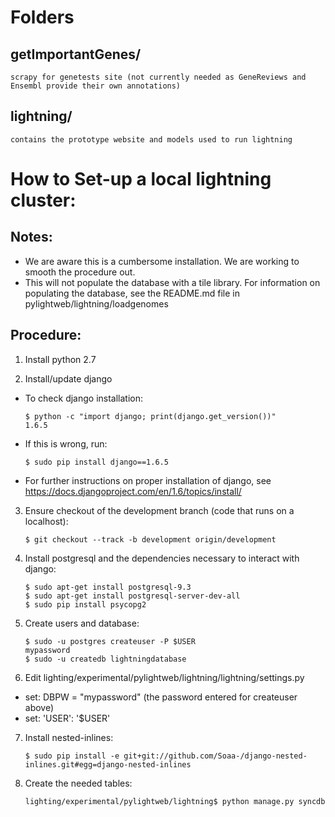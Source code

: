 Folders
=======================

## getImportantGenes/ 
	scrapy for genetests site (not currently needed as GeneReviews and Ensembl provide their own annotations)

## lightning/
	contains the prototype website and models used to run lightning

How to Set-up a local lightning cluster:
=======================
## Notes: 
* We are aware this is a cumbersome installation. We are working to smooth the procedure out. 
* This will not populate the database with a tile library. For information on populating the database, see the README.md file in pylightweb/lightning/loadgenomes

## Procedure:
1.	Install python 2.7

2.	Install/update django
  * To check django installation:

		$ python -c "import django; print(django.get_version())"
		1.6.5
  * If this is wrong, run:

		$ sudo pip install django==1.6.5
  * For further instructions on proper installation of django, see <https://docs.djangoproject.com/en/1.6/topics/install/>

3.	Ensure checkout of the development branch (code that runs on a localhost): 

		$ git checkout --track -b development origin/development
4.	Install postgresql and the dependencies necessary to interact with django:

		$ sudo apt-get install postgresql-9.3
		$ sudo apt-get install postgresql-server-dev-all
		$ sudo pip install psycopg2
5.	Create users and database:

		$ sudo -u postgres createuser -P $USER
		mypassword
		$ sudo -u createdb lightningdatabase
6.	Edit lighting/experimental/pylightweb/lightning/lightning/settings.py
  * set: DBPW = "mypassword" (the password entered for createuser above)
  * set: 'USER': '$USER'

7.	Install nested-inlines:

		$ sudo pip install -e git+git://github.com/Soaa-/django-nested-inlines.git#egg=django-nested-inlines
8.	Create the needed tables:

		lighting/experimental/pylightweb/lightning$ python manage.py syncdb

